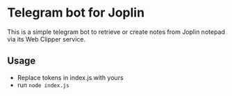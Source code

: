 # Telegram bot for Joplin

This is a simple telegram bot to retrieve or create notes from Joplin notepad via its Web Clipper service.

## Usage

- Replace tokens in index.js with yours
- run `node index.js`